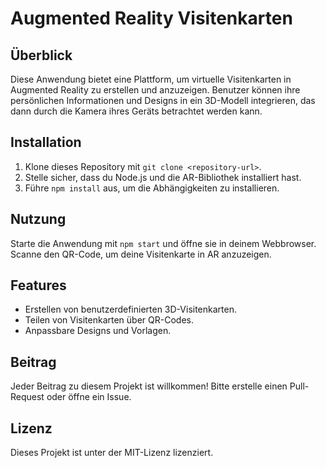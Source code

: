 # Augmented Reality Visitenkarten

## Überblick
Diese Anwendung bietet eine Plattform, um virtuelle Visitenkarten in Augmented Reality zu erstellen und anzuzeigen. Benutzer können ihre persönlichen Informationen und Designs in ein 3D-Modell integrieren, das dann durch die Kamera ihres Geräts betrachtet werden kann.

## Installation
1. Klone dieses Repository mit `git clone <repository-url>`.
2. Stelle sicher, dass du Node.js und die AR-Bibliothek installiert hast.
3. Führe `npm install` aus, um die Abhängigkeiten zu installieren.

## Nutzung
Starte die Anwendung mit `npm start` und öffne sie in deinem Webbrowser. Scanne den QR-Code, um deine Visitenkarte in AR anzuzeigen.

## Features
- Erstellen von benutzerdefinierten 3D-Visitenkarten.
- Teilen von Visitenkarten über QR-Codes.
- Anpassbare Designs und Vorlagen.

## Beitrag
Jeder Beitrag zu diesem Projekt ist willkommen! Bitte erstelle einen Pull-Request oder öffne ein Issue.

## Lizenz
Dieses Projekt ist unter der MIT-Lizenz lizenziert.